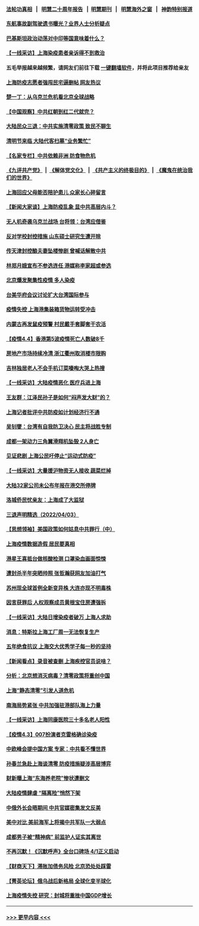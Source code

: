#### [法轮功真相](https://github.com/gfw-breaker/truth/blob/master/README.md?t=0) &nbsp;&nbsp;|&nbsp;&nbsp; [明慧二十周年报告](https://github.com/gfw-breaker/mh-reports/blob/master/README.md?t=0) &nbsp;&nbsp;|&nbsp;&nbsp;[明慧期刊](https://github.com/gfw-breaker/mh-qikan) &nbsp;&nbsp;|&nbsp;&nbsp; [明慧海外之窗](https://github.com/gfw-breaker/mh-news/blob/master/README.md?t=0) &nbsp;&nbsp;|&nbsp;&nbsp; [神韵特别报道](https://github.com/gfw-breaker/mh-news/blob/master/shenyun.md?t=0)
#### [东航事故副驾驶遗书曝光？业界人士分析疑点](../pages/nsc413/n13695618.md?t=04050407) 
#### [巴基斯坦政治动荡对中印等国意味着什么？](../pages/nsc413/n13695506.md?t=04050407) 
#### [【一线采访】上海染疫患者亲诉得不到救治](../pages/nsc413/n13694988.md?t=04050407) 
#### 五毛举报越来越频繁，请网友们前往下载 [一键翻墙软件](https://github.com/gfw-breaker/ssr-accounts)，并将此项目推荐给亲友
#### [上海防疫志愿者强闯民宅逼删帖 网友热议](../pages/nsc413/n13694946.md?t=04050407) 
#### [楚一丁：从乌克兰危机看北京全球战略](../pages/nsc413/n13695479.md?t=04050407) 
#### [【中国观察】中共红朝到红二代就完？](../pages/nsc413/n13694915.md?t=04050407) 
#### [大陆民众三退：中共实施清零政策 致民不聊生](../pages/nsc413/n13681138.md?t=04050407) 
#### [清明节来临 大陆代客扫墓“业务繁忙”](../pages/nsc413/n13694590.md?t=04050407) 
#### [【名家专栏】中共依赖非洲 防食物危机](../pages/nsc413/n13694990.md?t=04050407) 
#### [《九评共产党》](https://github.com/begood0513/9ping.md/blob/master/README.md) &nbsp;|&nbsp; [《解体党文化》](../../../../jtdwh.md/blob/master/README.md)  &nbsp;|&nbsp; [《共产主义的终极目的》](../../../../gczydzjmd.md/blob/master/README.md) &nbsp;|&nbsp; [《魔鬼在统治我们的世界》](../../../../mgztzwmdsj.md/blob/master/README.md) 
#### [上海回应父母能否陪护患儿 众家长心碎留言](../pages/nsc413/n13694767.md?t=04050407) 
#### [【新闻大家谈】上海防疫乱象 显中共高层内斗？](../pages/nsc413/n13694948.md?t=04050407) 
#### [无人机奇袭乌克兰战场 台将领：台湾应借鉴](../pages/nsc413/n13694727.md?t=04050407) 
#### [反对学校封控措施 山东硕士研究生遭开除](../pages/nsc413/n13694842.md?t=04050407) 
#### [传天津封控酿夫妻坠楼惨剧 曾喊话解散中共](../pages/nsc413/n13694045.md?t=04050407) 
#### [林郑月娥宣布不参选连任 港媒称李家超或参选](../pages/nsc413/n13695057.md?t=04050407) 
#### [北京爆发聚集性疫情 多人染疫](../pages/nsc413/n13694677.md?t=04050407) 
#### [台美华府会议讨论扩大台湾国际参与](../pages/nsc413/n13694619.md?t=04050407) 
#### [疫情失控 上海港集装箱货物运转受冲击](../pages/nsc413/n13694625.md?t=04050407) 
#### [内蒙古再发鼠疫预警 村民戴手套脚套干农活](../pages/nsc413/n13694618.md?t=04050407) 
#### [【疫情4.4】香港第5波疫情死亡人数破8千](../pages/nsc413/n13694450.md?t=04050407) 
#### [房地产市场持续冷清 浙江衢州取消楼市限购](../pages/nsc413/n13693949.md?t=04050407) 
#### [吉林独居老人不会手机订菜嚎啕大哭上热搜](../pages/nsc413/n13694187.md?t=04050407) 
#### [【一线采访】大陆疫情恶化 医疗兵进上海](../pages/nsc413/n13694026.md?t=04050407) 
#### [王友群：江泽民孙子是如何“闷声发大财”的？](../pages/nsc413/n13693213.md?t=04050407) 
#### [上海记者批评中共防疫如计划经济行不通](../pages/nsc413/n13693902.md?t=04050407) 
#### [吴钊燮：台湾有自我防卫决心 民主将战胜专制](../pages/nsc413/n13694128.md?t=04050407) 
#### [成都一架动力三角翼滑翔机坠毁 2人身亡](../pages/nsc413/n13694168.md?t=04050407) 
#### [见证悲剧 上海公民吁停止“运动式防疫”](../pages/nsc413/n13694078.md?t=04050407) 
#### [【一线采访】大量援沪物资无人接收 蔬菜烂掉](../pages/nsc413/n13693298.md?t=04050407) 
#### [大陆32家公司未公布年报在港交所停牌](../pages/nsc413/n13693632.md?t=04050407) 
#### [洛城侨民忧亲友：上海成了大监狱](../pages/nsc413/n13693937.md?t=04050407) 
#### [三退声明精选（2022/04/03）](../pages/nsc413/n13693829.md?t=04050407) 
#### [【思想领袖】美国政策如何姑息中共罪行（中）](../pages/nsc413/n13681359.md?t=04050407) 
#### [上海疫情数据造假 居民要真相](../pages/nsc413/n13693096.md?t=04050407) 
#### [港星王喜抵台做核酸检测 口罩染血画面惊悚](../pages/nsc413/n13693194.md?t=04050407) 
#### [遭封杀半年突晒帅照 张哲瀚获网友加油打气](../pages/nsc413/n13693108.md?t=04050407) 
#### [苏州现全球首例全新变异株 大连亦现不明毒株](../pages/nsc413/n13693136.md?t=04050407) 
#### [因言获罪后 人权观察成员黄根宝住房遭强拆](../pages/nsc413/n13693122.md?t=04050407) 
#### [【一线采访】大陆日增染疫者破万 上海人求助](../pages/nsc413/n13692063.md?t=04050407) 
#### [消息：特斯拉上海工厂周一无法恢复生产](../pages/nsc413/n13692968.md?t=04050407) 
#### [五年绝食抗议 上海交大优秀学子每一秒的坚持](../pages/nsc413/n13669136.md?t=04050407) 
#### [【新闻看点】录音被查删 上海疾控官员说啥？](../pages/nsc413/n13691440.md?t=04050407) 
#### [分析：北京想消灭病毒？清零政策将重创中国](../pages/nsc413/n13691378.md?t=04050407) 
#### [上海“静态清零”引发人道危机](../pages/nsc413/n13692750.md?t=04050407) 
#### [南海局势紧张 中共加强驻港部队海上力量](../pages/nsc413/n13692721.md?t=04050407) 
#### [【一线采访】上海同康医院三十多名老人阳性](../pages/nsc413/n13692575.md?t=04050407) 
#### [【疫情4.3】007扮演者克雷格确诊染疫](../pages/nsc413/n13692219.md?t=04050407) 
#### [中欧峰会提中国方案 专家：中共看不懂世界](../pages/nsc413/n13692160.md?t=04050407) 
#### [孙春兰急赴上海谈清零 防疫措施疑涉高层博弈](../pages/nsc413/n13691756.md?t=04050407) 
#### [财新曝上海“东海养老院”惨状遭删文](../pages/nsc413/n13691898.md?t=04050407) 
#### [大陆疫情肆虐 “隔离险”悄然下架](../pages/nsc413/n13690813.md?t=04050407) 
#### [中俄外长会晤期间 中共官媒密集发文反美](../pages/nsc413/n13692080.md?t=04050407) 
#### [美中对比 美前海军上将揭中共军队一大弱点](../pages/nsc413/n13684986.md?t=04050407) 
#### [成都男子被“精神病” 前监护人证实其离世](../pages/nsc413/n13691692.md?t=04050407) 
#### [不再沉默！《沉默呼声》全台口碑场 4/1正义启动](../pages/nsc413/n13691220.md?t=04050407) 
#### [【财商天下】滞胀加债务风险 北京恐处处踩雷](../pages/nsc413/n13691270.md?t=04050407) 
#### [【菁英论坛】俄乌战后新格局 全球化变半球化](../pages/nsc413/n13691014.md?t=04050407) 
#### [上海疫情失控 研究：封城将重挫中国GDP增长](../pages/nsc413/n13691515.md?t=04050407) 

----
#### [ >>> 更早内容 <<< ](../indexes/nsc413-earlier.md)
